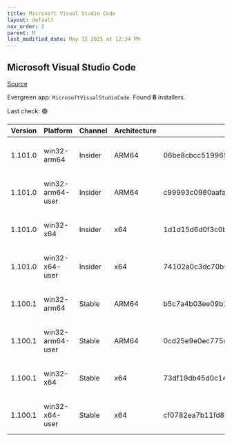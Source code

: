 ```yaml
---
title: Microsoft Visual Studio Code
layout: default
nav_order: 2
parent: M
last_modified_date: May 15 2025 at 12:34 PM
---
```


## Microsoft Visual Studio Code

[Source](https://code.visualstudio.com)

Evergreen app: `MicrosoftVisualStudioCode`. Found **8** installers.

Last check: 🟢

| Version | Platform         | Channel | Architecture | Sha256                                                           | URI                                                                                                                                                                                                                                                                                                              |
| ------- | ---------------- | ------- | ------------ | ---------------------------------------------------------------- | ---------------------------------------------------------------------------------------------------------------------------------------------------------------------------------------------------------------------------------------------------------------------------------------------------------------- |
| 1.101.0 | win32-arm64      | Insider | ARM64        | 06be8cbcc519965a2a1e6c35d1484e70eca8cd95197d570e783be0ffeb60a6bf | [https://vscode.download.prss.microsoft.com/dbazure/download/insider/6947b69d47deef74e7066f6b18a40a9e2058c8d7/VSCodeSetup-arm64-1.101.0-insider.exe](https://vscode.download.prss.microsoft.com/dbazure/download/insider/6947b69d47deef74e7066f6b18a40a9e2058c8d7/VSCodeSetup-arm64-1.101.0-insider.exe)         |
| 1.101.0 | win32-arm64-user | Insider | ARM64        | c99993c0980aafaa6f734d415f3f72eebe6ec0f68d98d5ff916770c33e5ebce2 | [https://vscode.download.prss.microsoft.com/dbazure/download/insider/6947b69d47deef74e7066f6b18a40a9e2058c8d7/VSCodeUserSetup-arm64-1.101.0-insider.exe](https://vscode.download.prss.microsoft.com/dbazure/download/insider/6947b69d47deef74e7066f6b18a40a9e2058c8d7/VSCodeUserSetup-arm64-1.101.0-insider.exe) |
| 1.101.0 | win32-x64        | Insider | x64          | 1d1d15d6d0f3c0bc8a6abb46a96e5a07a0383d6e70687a911fc945c916c47c56 | [https://vscode.download.prss.microsoft.com/dbazure/download/insider/6947b69d47deef74e7066f6b18a40a9e2058c8d7/VSCodeSetup-x64-1.101.0-insider.exe](https://vscode.download.prss.microsoft.com/dbazure/download/insider/6947b69d47deef74e7066f6b18a40a9e2058c8d7/VSCodeSetup-x64-1.101.0-insider.exe)             |
| 1.101.0 | win32-x64-user   | Insider | x64          | 74102a0c3dc70b9e92609a12546dc3852244739fb17c575776cc03ed7bf79b61 | [https://vscode.download.prss.microsoft.com/dbazure/download/insider/6947b69d47deef74e7066f6b18a40a9e2058c8d7/VSCodeUserSetup-x64-1.101.0-insider.exe](https://vscode.download.prss.microsoft.com/dbazure/download/insider/6947b69d47deef74e7066f6b18a40a9e2058c8d7/VSCodeUserSetup-x64-1.101.0-insider.exe)     |
| 1.100.1 | win32-arm64      | Stable  | ARM64        | b5c7a4b03ee09b13f99334e98fb645af2222e92340f72df4d9eccb3ca867af41 | [https://vscode.download.prss.microsoft.com/dbazure/download/stable/91fa95bccb027ece6a968589bb1d662fa9c8e170/VSCodeSetup-arm64-1.100.1.exe](https://vscode.download.prss.microsoft.com/dbazure/download/stable/91fa95bccb027ece6a968589bb1d662fa9c8e170/VSCodeSetup-arm64-1.100.1.exe)                           |
| 1.100.1 | win32-arm64-user | Stable  | ARM64        | 0cd25e9e0ec775d92a251e6961ddcb97a56d4358b15ba157ca1167c955011213 | [https://vscode.download.prss.microsoft.com/dbazure/download/stable/91fa95bccb027ece6a968589bb1d662fa9c8e170/VSCodeUserSetup-arm64-1.100.1.exe](https://vscode.download.prss.microsoft.com/dbazure/download/stable/91fa95bccb027ece6a968589bb1d662fa9c8e170/VSCodeUserSetup-arm64-1.100.1.exe)                   |
| 1.100.1 | win32-x64        | Stable  | x64          | 73df19db45d0c1414e2a30c14bd0690b16fb2cbf89976695249eb99cc3f2d59b | [https://vscode.download.prss.microsoft.com/dbazure/download/stable/91fa95bccb027ece6a968589bb1d662fa9c8e170/VSCodeSetup-x64-1.100.1.exe](https://vscode.download.prss.microsoft.com/dbazure/download/stable/91fa95bccb027ece6a968589bb1d662fa9c8e170/VSCodeSetup-x64-1.100.1.exe)                               |
| 1.100.1 | win32-x64-user   | Stable  | x64          | cf0782ea7b11fd8f00512bb23216fdb27d883fc363f37e13d8b030382573a2cb | [https://vscode.download.prss.microsoft.com/dbazure/download/stable/91fa95bccb027ece6a968589bb1d662fa9c8e170/VSCodeUserSetup-x64-1.100.1.exe](https://vscode.download.prss.microsoft.com/dbazure/download/stable/91fa95bccb027ece6a968589bb1d662fa9c8e170/VSCodeUserSetup-x64-1.100.1.exe)                       |
